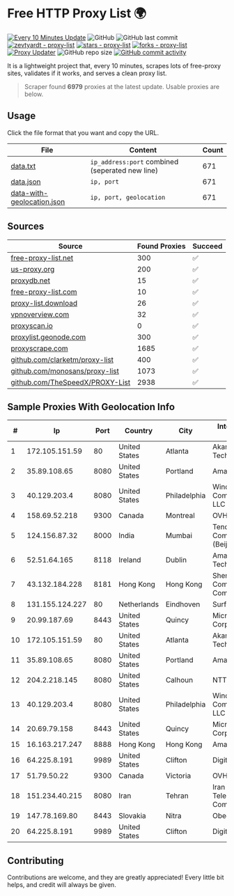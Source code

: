 
# Free HTTP Proxy List 🌍

[![Every 10 Minutes Update](https://github.com/mertguvencli/http-proxy-list/actions/workflows/main.yml/badge.svg?branch=main)](https://github.com/mertguvencli/http-proxy-list/actions/workflows/main.yml)
![GitHub](https://img.shields.io/github/license/mertguvencli/http-proxy-list)
![GitHub last commit](https://img.shields.io/github/last-commit/mertguvencli/http-proxy-list)
[![zevtyardt - proxy-list](https://img.shields.io/static/v1?label=zevtyardt&message=proxy-list&color=blue&logo=github)](https://github.com/zevtyardt/proxy-list "Go to GitHub repo")
[![stars - proxy-list](https://img.shields.io/github/stars/zevtyardt/proxy-list?style=social)](https://github.com/zevtyardt/proxy-list)
[![forks - proxy-list](https://img.shields.io/github/forks/zevtyardt/proxy-list?style=social)](https://github.com/zevtyardt/proxy-list)
[![Proxy Updater](https://github.com/zevtyardt/proxy-list/workflows/Proxy%20Updater/badge.svg)](https://github.com/zevtyardt/proxy-list/actions?query=workflow:"Proxy+Updater")
![GitHub repo size](https://img.shields.io/github/repo-size/zevtyardt/proxy-list)
[![GitHub commit activity](https://img.shields.io/github/commit-activity/m/zevtyardt/proxy-list?logo=commits)](https://github.com/zevtyardt/proxy-list/commits/main)

It is a lightweight project that, every 10 minutes, scrapes lots of free-proxy sites, validates if it works, and serves a clean proxy list.

> Scraper found **6979** proxies at the latest update. Usable proxies are below.

## Usage

Click the file format that you want and copy the URL.

|File|Content|Count|
|----|-------|-----|
|[data.txt](https://raw.githubusercontent.com/mertguvencli/http-proxy-list/main/proxy-list/data.txt)|`ip_address:port` combined (seperated new line)|671|
|[data.json](https://raw.githubusercontent.com/mertguvencli/http-proxy-list/main/proxy-list/data.json)|`ip, port`|671|
|[data-with-geolocation.json](https://raw.githubusercontent.com/mertguvencli/http-proxy-list/main/proxy-list/data-with-geolocation.json)|`ip, port, geolocation`|671|

## Sources

|Source|Found Proxies|Succeed|
|------|-------------|-------|
|[free-proxy-list.net](https://free-proxy-list.net)|300|✅|
|[us-proxy.org](https://www.us-proxy.org)|200|✅|
|[proxydb.net](http://proxydb.net)|15|✅|
|[free-proxy-list.com](https://free-proxy-list.com/?page=&port=&type%5B%5D=http&type%5B%5D=https&up_time=0&search=Search)|10|✅|
|[proxy-list.download](https://www.proxy-list.download/HTTP)|26|✅|
|[vpnoverview.com](https://vpnoverview.com/privacy/anonymous-browsing/free-proxy-servers)|32|✅|
|[proxyscan.io](https://www.proxyscan.io)|0|✅|
|[proxylist.geonode.com](https://proxylist.geonode.com/api/proxy-list?limit=300&page=1&sort_by=lastChecked&sort_type=desc&protocols=http,https)|300|✅|
|[proxyscrape.com](https://api.proxyscrape.com/v2/?request=displayproxies&protocol=http&timeout=10000&country=all&ssl=all&anonymity=all)|1685|✅|
|[github.com/clarketm/proxy-list](https://raw.githubusercontent.com/clarketm/proxy-list/master/proxy-list-raw.txt)|400|✅|
|[github.com/monosans/proxy-list](https://raw.githubusercontent.com/monosans/proxy-list/main/proxies/http.txt)|1073|✅|
|[github.com/TheSpeedX/PROXY-List](https://raw.githubusercontent.com/TheSpeedX/PROXY-List/master/http.txt)|2938|✅|


## Sample Proxies With Geolocation Info

|#|Ip|Port|Country|City|Internet Service Provider|
|-|--|----|-------|----|-------------------------|
|1|172.105.151.59|80|United States|Atlanta|Akamai Technologies, Inc.|
|2|35.89.108.65|8080|United States|Portland|Amazon.com, Inc.|
|3|40.129.203.4|8080|United States|Philadelphia|Windstream Communications LLC|
|4|158.69.52.218|9300|Canada|Montreal|OVH SAS|
|5|124.156.87.32|8000|India|Mumbai|Tencent Cloud Computing (Beijing) Co|
|6|52.51.64.165|8118|Ireland|Dublin|Amazon Technologies Inc.|
|7|43.132.184.228|8181|Hong Kong|Hong Kong|Shenzhen Tencent Computer Systems Company Limited|
|8|131.155.124.227|80|Netherlands|Eindhoven|Surf B.V.|
|9|20.99.187.69|8443|United States|Quincy|Microsoft Corporation|
|10|172.105.151.59|80|United States|Atlanta|Akamai Technologies, Inc.|
|11|35.89.108.65|8080|United States|Portland|Amazon.com, Inc.|
|12|204.2.218.145|8080|United States|Calhoun|NTT America, Inc.|
|13|40.129.203.4|8080|United States|Philadelphia|Windstream Communications LLC|
|14|20.69.79.158|8443|United States|Quincy|Microsoft Corporation|
|15|16.163.217.247|8888|Hong Kong|Hong Kong|Amazon.com|
|16|64.225.8.191|9989|United States|Clifton|DigitalOcean, LLC|
|17|51.79.50.22|9300|Canada|Victoria|OVH SAS|
|18|151.234.40.215|8080|Iran|Tehran|Iran Telecommunication Company PJS|
|19|147.78.169.80|8443|Slovakia|Nitra|Obecne siete|
|20|64.225.8.191|9989|United States|Clifton|DigitalOcean, LLC|



## Contributing

Contributions are welcome, and they are greatly appreciated! Every
little bit helps, and credit will always be given.

